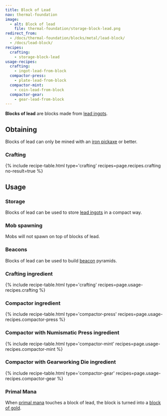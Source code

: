 ```yaml
---
title: Block of Lead
nav: thermal-foundation
image:
  - alt: Block of lead
    file: thermal-foundation/storage-block-lead.png
redirect_from:
  - /docs/thermal-foundation/blocks/metal/lead-block/
  - /docs/lead-block/
recipes:
  crafting:
    - storage-block-lead
usage-recipes:
  crafting:
    - ingot-lead-from-block
  compactor-press:
    - plate-lead-from-block
  compactor-mint:
    - coin-lead-from-block
  compactor-gear:
    - gear-lead-from-block
---
```


**Blocks of lead** are blocks made from [lead ingots](/docs/lead-ingot/).


Obtaining
---------

Blocks of lead can only be mined with an [iron
pickaxe](https://minecraft.gamepedia.com/Pickaxe) or better.

### Crafting
{% include recipe-table.html type='crafting' recipes=page.recipes.crafting no-result=true %}


Usage
-----

### Storage
Blocks of lead can be used to store [lead ingots](/docs/lead-ingot/) in a
compact way.

### Mob spawning
Mobs will not spawn on top of blocks of lead.

### Beacons
Blocks of lead can be used to build
[beacon](https://minecraft.gamepedia.com/Beacon) pyramids.

### Crafting ingredient
{% include recipe-table.html type='crafting' recipes=page.usage-recipes.crafting %}

### Compactor ingredient
{% include recipe-table.html type='compactor-press' recipes=page.usage-recipes.compactor-press %}

### Compactor with Numismatic Press ingredient
{% include recipe-table.html type='compactor-mint' recipes=page.usage-recipes.compactor-mint %}

### Compactor with Gearworking Die ingredient
{% include recipe-table.html type='compactor-gear' recipes=page.usage-recipes.compactor-gear %}

### Primal Mana
When [primal mana](/docs/primal-mana/) touches a block of lead, the block is
turned into a [block of gold](https://minecraft.gamepedia.com/Block_of_Gold).
